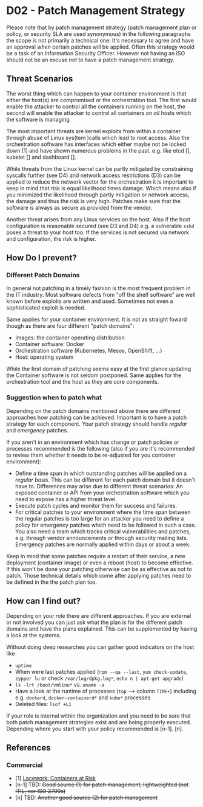 # D02 - Patch Management Strategy


Please note that by patch management strategy (patch management plan or policy, or security SLA are used synonymous) in the following paragraphs the scope is not primarily a technical one: It's necessary to agree and have an approval _when_ certain patches will be applied.  Often this strategy would be a task of an Information Security Officer. However not having an ISO should not be an excuse not to have a patch management strategy.


## Threat Scenarios

The worst thing which can happen to your container environment is that either the host(s) are compromised or the orchestration tool. The first would enable the attacker to control all the containers running on the host, the second will enable the attacker to control all containers on _all_ hosts which the software is managing. 

The most important threats are kernel exploits from within a container through abuse of Linux sys(tem )calls which lead to root access. Also the orchestration software has interfaces which either maybe not be locked down [1] and have shown numerous problems in the past. e.g. like etcd [], kubelet [] and dashboard [].

While threats from the Linux kernel can be partly mitigated by constraining syscalls further (see D4) and network access restrictions (D3) can be applied to reduce the network vector for the orchestration it is important to keep in mind that risk is equal likelihood times damage. Which means also if you minimized the likelihood through partly mitigation or network access, the damage and thus the risk is very high. Patches make sure that the software is always as secure as provided from the vendor.

Another threat arises from any Linux services on the host. Also if the host configuration is reasonable secured (see D3 and D4) e.g. a vulnerable `sshd` poses a threat to your host too. If the services is not secured via network and configuration, the risk is higher.


## How Do I prevent?

### Different Patch Domains

In general not patching in a timely fashion is the most frequent problem in the IT industry. Most software defects from "off the shelf software" are well known before exploits are written and used. Sometimes not even a sophisticated exploit is needed.

Same applies for your container environment. It is not as straight foward though as there are four different "patch domains":

* Images: the container operating distribution
* Container software: Docker
* Orchestration software (Kubernetes, Mesos, OpenShift, ...)
* Host: operating system

While the first domain of patching seems easy at the first glance updating the Container software is not seldom postponed. Same applies for the orchestration tool and the host as they are core components.

### Suggestion when to patch what

Depending on the patch domains mentioned above there are different approaches how patching can be achieved. Important is to have a patch strategy for each component. Your patch strategy should handle _regular_ and _emergency_ patches.

If you aren't in an environment which has change or patch policies or processes recommended is the following (also if you are it's recommended to review them whether it needs to be re-adjusted for you container environment):

* Define a time span in which outstanding patches will be applied on a _regular basis_. This can be different for each patch domain but it doesn't have to. Differences may arise due to different threat scenarios: An exposed container or API from your orchestration software which you need to expose has a higher threat level.
* Execute patch cycles and monitor them for success and failures.
* For critical patches to your environment where the time span between the regular patches is too large for an attacker you need to define a policy for emergency patches which need to be followed in such a case. You also need a team which tracks critical vulnerabilities and patches, e.g. through vendor announcements or through security mailing lists. Emergency patches are normally applied within days or about a week.

Keep in mind that some patches require a restart of their service, a new deployment (container image) or even a reboot (host) to become effective. If this won't be done your patching otherwise can be as effective as not to patch. Those technical details which come after applying patches need to be defined in the the patch plan too.


## How can I find out?

Depending on your role there are different approaches. If you are external or not involved you can just ask what the plan is for the different patch domains and have the plans explained. This can be supplemented by having a look at the systems.

Without doing deep researches you can gather good indicators on the host like

* `uptime`
* When were last patches applied (`rpm --qa --last`, `yum check-update`, `zypper lu` or check `/var/log/dpkg.log*`, `echo n | apt-get upgrade`)
* `ls -lrt /boot/vmlinu*` vs. `uname -a`
* Have a look at the runtime of processes (`top` --> column `TIME+`) including e.g. `dockerd`, `docker-containerd*` and `kube*` processes
* Deleted files: `lsof +L1`

If your role is internal within the organization and you need to be sure that both patch management strategies exist and are being properly executed. Depending where you start with your policy recommended is [n-1]. [n].


## References

### Commercial

* [1] [Lacework: Containers at Risk](https://www.lacework.com/containers-at-risk-a-review-of-21000-cloud-environments/)
* [n-1] TBD: ~~Good source (1) for patch management, lightweighted (not ITIL, nor ISO 2700x)~~
* [n] TBD: ~~Another good source (2) for patch management~~
